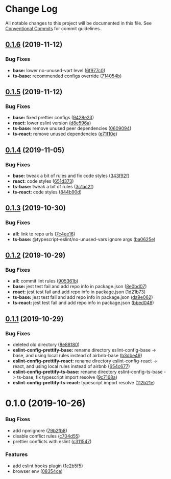 # Change Log

All notable changes to this project will be documented in this file.
See [Conventional Commits](https://conventionalcommits.org) for commit guidelines.

## [0.1.6](https://github.com/devrsi0n/eslint-config-prettify/compare/v0.1.5...v0.1.6) (2019-11-12)


### Bug Fixes

* **base:** lower no-unused-vart level ([6f977c0](https://github.com/devrsi0n/eslint-config-prettify/commit/6f977c080c3eac1a9f6f481ab2201549277eb264))
* **ts-base:**  recommended configs override ([714054b](https://github.com/devrsi0n/eslint-config-prettify/commit/714054bfb9b471af5f319b01b73f1f41c36b02b0))





## [0.1.5](https://github.com/devrsi0n/eslint-config-prettify/compare/v0.1.4...v0.1.5) (2019-11-12)


### Bug Fixes

* **base:** fixed prettier configs ([9428e23](https://github.com/devrsi0n/eslint-config-prettify/commit/9428e23460a76f4a33434ced9d69ea58254c62da))
* **react:** lower eslint version ([d8e596a](https://github.com/devrsi0n/eslint-config-prettify/commit/d8e596a57bc64e541854119d597155a87c29dab3))
* **ts-base:** remove unused peer dependencies ([0609094](https://github.com/devrsi0n/eslint-config-prettify/commit/0609094b44ab100718252a533326b9556a845382))
* **ts-react:** remove unused dependencies ([e71f10e](https://github.com/devrsi0n/eslint-config-prettify/commit/e71f10e385b5ce0ca2f6202255a4c197c832b810))





## [0.1.4](https://github.com/devrsi0n/eslint-config/compare/v0.1.3...v0.1.4) (2019-11-05)


### Bug Fixes

* **base:** tweak a bit of rules and fix code styles ([343f92f](https://github.com/devrsi0n/eslint-config/commit/343f92f5f68b2591777b39a9f36ca498141e258f))
* **react:** code styles ([651d373](https://github.com/devrsi0n/eslint-config/commit/651d37386c1e47ca68fe7777a117877e0ef624b4))
* **ts-base:** tweak a bit of rules ([3c1ac2f](https://github.com/devrsi0n/eslint-config/commit/3c1ac2fe50f23c243315919d9d6546cabee52857))
* **ts-react:** code styles ([844b90d](https://github.com/devrsi0n/eslint-config/commit/844b90d4fd17957f7b4e6c2545a2e2905792e131))





## [0.1.3](https://github.com/devrsi0n/eslint-config/compare/v0.1.2...v0.1.3) (2019-10-30)


### Bug Fixes

* **all:** link to repo urls ([7c4ee16](https://github.com/devrsi0n/eslint-config/commit/7c4ee16f5b911239fc61dab417f3a6227ef8ddbd))
* **ts-base:** @typescript-eslint/no-unused-vars ignore args ([ba0625e](https://github.com/devrsi0n/eslint-config/commit/ba0625e7c1230cb6e817e7596cb1421720162f3e))





## [0.1.2](https://github.com/devrsi0n/eslint-config-prettify/compare/v0.1.1...v0.1.2) (2019-10-29)


### Bug Fixes

* **all:** commit lint rules ([905361b](https://github.com/devrsi0n/eslint-config-prettify/commit/905361b4d1972cceafe996721851d22e890a1843))
* **base:** jest test fail and add repo info in package.json ([8e0bd07](https://github.com/devrsi0n/eslint-config-prettify/commit/8e0bd07284d325d58003b268093eca2af2db7536))
* **react:** jest test fail and add repo info in package.json ([1d21b73](https://github.com/devrsi0n/eslint-config-prettify/commit/1d21b730daa113596d2ffdc8c6b600c62bcab679))
* **ts-base:** jest test fail and add repo info in package.json ([da9e062](https://github.com/devrsi0n/eslint-config-prettify/commit/da9e062b7773f404c064ee8b79b3e63c99268db1))
* **ts-react:** jest test fail and add repo info in package.json ([bbed048](https://github.com/devrsi0n/eslint-config-prettify/commit/bbed0486d83b8f847fedee4b8aa2a88315f99b04))





## [0.1.1](https://github.com/devrsi0n/eslint-config-prettify/compare/v0.1.0...v0.1.1) (2019-10-29)


### Bug Fixes

* deleted old directory ([8e88180](https://github.com/devrsi0n/eslint-config-prettify/commit/8e881808455a2eb46e3fa755084d096ad4bfa939))
* **eslint-config-prettify-base:** rename directory eslint-config-base -> base, and using local rules instead of airbnb-base ([b3dbe49](https://github.com/devrsi0n/eslint-config-prettify/commit/b3dbe4969fd030ea72176861bcd394a586d725e9))
* **eslint-config-prettify-react:** rename directory eslint-config-react -> react, and using local rules instead of airbnb ([654c677](https://github.com/devrsi0n/eslint-config-prettify/commit/654c6777b14605d7a6853b8d601bea17fb1eae34))
* **eslint-config-prettify-ts-base:** rename directory eslint-config-ts-base -> ts-base, fix typescript import resolve ([9c7168a](https://github.com/devrsi0n/eslint-config-prettify/commit/9c7168ae67a3e241647227da7adea54a7cae8686))
* **eslint-config-prettify-ts-react:** typescript import resolve ([112b21e](https://github.com/devrsi0n/eslint-config-prettify/commit/112b21e775fcd9ebde696b90e5c48064bcca1be0))





# 0.1.0 (2019-10-26)


### Bug Fixes

* add npmignore ([79b2fb8](https://github.com/devrsi0n/eslint-config-prettify/commit/79b2fb8b4b55b367ebe029259435fc0b4dfabad9))
* disable conflict rules ([c704d55](https://github.com/devrsi0n/eslint-config-prettify/commit/c704d556f1a01934939b91cfc8825acebcd2fbe0))
* prettier conflicts with eslint ([c311547](https://github.com/devrsi0n/eslint-config-prettify/commit/c311547369456f743f6f021826def52bcb44132b))


### Features

* add eslint hooks plugin ([1c2b5f5](https://github.com/devrsi0n/eslint-config-prettify/commit/1c2b5f55d456d00e234afe3b3993ce07068791cb))
* browser env ([08354ce](https://github.com/devrsi0n/eslint-config-prettify/commit/08354ce0e7164b77768b46da480ff13578eef831))
